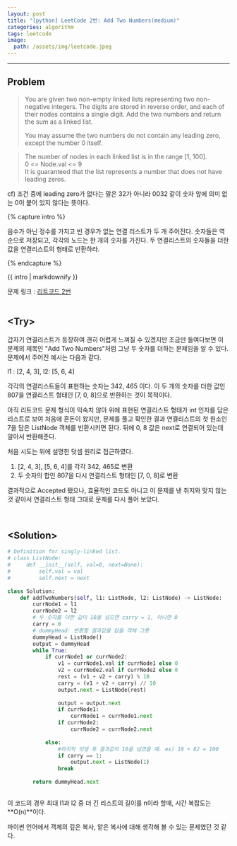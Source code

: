 ```yaml
---
layout: post
title: "[python] LeetCode 2번: Add Two Numbers(medium)"
categories: algorithm
tags: leetcode
image:
  path: /assets/img/leetcode.jpeg
---
```


---

## Problem  
>You are given two non-empty linked lists representing two non-negative integers. The digits are stored in reverse order, and each of their nodes contains a single digit. Add the two numbers and return the sum as a linked list.
>
>You may assume the two numbers do not contain any leading zero, except the number 0 itself.

>The number of nodes in each linked list is in the range [1, 100].  
>0 <= Node.val <= 9  
>It is guaranteed that the list represents a number that does not have leading zeros.

cf) 조건 중에 leading zero가 없다는 말은 32가 아니라 0032 같이 숫자 앞에 의미 없는 0이 붙어 있지 않다는 뜻이다.   

{% capture intro %}

음수가 아닌 정수를 가지고 빈 경우가 없는 연결 리스트가 두 개 주어진다. 숫자들은 역순으로 저장되고, 각각의 노드는 한 개의 숫자를 가진다. 두 연결리스트의 숫자들을 더한 값을 연결리스트의 형태로 반환하라.

{% endcapture %}

<div class="notice">{{ intro | markdownify }}</div>

문제 링크 : [리트코드 2번](https://leetcode.com/problems/add-two-numbers/)  
<br/>

## <Try\>  
갑자기 연결리스트가 등장하여 괜히 어렵게 느껴질 수 있겠지만 조금만 들여다보면 이 문제의 제목인 "Add Two Numbers"처럼 그냥 두 숫자를 더하는 문제임을 알 수 있다. 문제에서 주어진 예시는 다음과 같다.

l1 : [2, 4, 3], l2: [5, 6, 4]  

각각의 연결리스트들이 표현하는 숫자는 342, 465 이다. 이 두 개의 숫자를 더한 값인 807을 연결리스트 형태인 [7, 0, 8]으로 반환하는 것이 목적이다.  

아직 리트코드 문제 형식이 익숙치 않아 위에 표현된 연결리스트 형태가 int 인자를 담은 리스트로 보여 처음에 혼돈이 왔지만, 문제를 풀고 확인한 결과 연결리스트의 첫 원소인 7을 담은 ListNode 객체를 반환시키면 된다. 뒤에 0, 8 값은 next로 연결되어 있는데 알아서 반환해준다.     


처음 시도는 위에 설명한 덧셈 원리로 접근하였다.  
1. [2, 4, 3], [5, 6, 4]를 각각 342, 465로 변환
1. 두 숫자의 합인 807을 다시 연결리스트 형태인 [7, 0, 8]로 변환

결과적으로 Accepted 됐으나, 효율적인 코드도 아니고 이 문제를 낸 취지와 맞지 않는 것 같아서 연결리스트 형태 그대로 문제를 다시 풀어 보았다.

  
<br/>


## <Solution\>  


```python
# Definition for singly-linked list.
# class ListNode:
#     def __init__(self, val=0, next=None):
#         self.val = val
#         self.next = next
        
class Solution:
    def addTwoNumbers(self, l1: ListNode, l2: ListNode) -> ListNode:
        currNode1 = l1
        currNode2 = l2
        # 두 숫자를 더한 값이 10을 넘으면 carry = 1, 아니면 0
        carry = 0
        # dummyHead: 반환할 결과값을 담을 객체 그릇
        dummyHead = ListNode()
        output = dummyHead
        while True:
            if currNode1 or currNode2:
                v1 = currNode1.val if currNode1 else 0
                v2 = currNode2.val if currNode2 else 0
                rest = (v1 + v2 + carry) % 10
                carry = (v1 + v2 + carry) // 10
                output.next = ListNode(rest)
                
                output = output.next
                if currNode1:
                    currNode1 = currNode1.next
                if currNode2:
                    currNode2 = currNode2.next
                
            else:
                #마지막 덧셈 후 결과값이 10을 넘겼을 때. ex) 18 + 82 = 100
                if carry == 1:
                    output.next = ListNode(1)
                break
        
        return dummyHead.next
                
```

이 코드의 경우 최대 l1과 l2 중 더 긴 리스트의 길이를 n이라 할때, 시간 복잡도는 **O(n)**이다.

파이썬 언어에서 객체의 깊은 복사, 얕은 복사에 대해 생각해 볼 수 있는 문제였던 것 같다.
